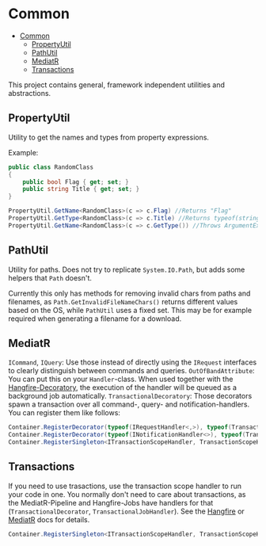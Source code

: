 # Common

- [Common](#common)
  - [PropertyUtil](#propertyutil)
  - [PathUtil](#pathutil)
  - [MediatR](#mediatr)
  - [Transactions](#transactions)

This project contains general, framework independent utilities and abstractions.

## PropertyUtil

Utility to get the names and types from property expressions.

Example:
```cs
public class RandomClass
{
    public bool Flag { get; set; }
    public string Title { get; set; }
}
```

```cs
PropertyUtil.GetName<RandomClass>(c => c.Flag) //Returns "Flag"
PropertyUtil.GetType<RandomClass>(c => c.Title) //Returns typeof(string)
PropertyUtil.GetName<RandomClass>(c => c.GetType()) //Throws ArgumentException - .GetType() is no valid property expression
```

## PathUtil

Utility for paths. Does not try to replicate `System.IO.Path`, but adds some helpers that `Path` doesn't.

Currently this only has methods for removing invalid chars from paths and filenames, as `Path.GetInvalidFileNameChars()` returns different values based on the OS, while `PathUtil` uses a fixed set. This may be for example required when generating a filename for a download.

## MediatR

`ICommand`, `IQuery`: Use those instead of directly using the `IRequest` interfaces to clearly distinguish between commands and queries.
`OutOfBandAttribute`: You can put this on your `Handler`-class. When used together with the [Hangfire-Decoratory](../Hangfire/README.md), the execution of the handler will be queued as a background job automatically.
`TransactionalDecoratory`: Those decorators spawn a transaction over all command-, query- and notification-handlers. You can register them like follows:

```cs
Container.RegisterDecorator(typeof(IRequestHandler<,>), typeof(TransactionCommandHandlerDecorator<,>));
Container.RegisterDecorator(typeof(INotificationHandler<>), typeof(TransactionNotificationHandlerDecorator<>));
Container.RegisterSingleton<ITransactionScopeHandler, TransactionScopeHandler>();
```

## Transactions

If you need to use trasactions, use the transaction scope handler to run your code in one. You normally don't need to care about transactions, as the MediatR-Pipeline and Hangfire-Jobs have handlers for that (`TransactionalDecorator`, `TransactionalJobHandler`). See the [Hangfire](../Hangfire/README.md) or [MediatR](#mediatr) docs for details.

```cs
Container.RegisterSingleton<ITransactionScopeHandler, TransactionScopeHandler>();
```